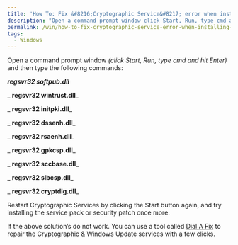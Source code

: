 ```yaml
---
title: 'How To: Fix &#8216;Cryptographic Service&#8217; error when installing Windows XP Updates'
description: "Open a command prompt window click Start, Run, type cmd and hit Enter and then type the following commands:"
permalink: /win/how-to-fix-cryptographic-service-error-when-installing-windows-xp-updates/
tags:
  - Windows
---
```

Open a command prompt window _(click Start, Run, type cmd and hit Enter)_ and then type the following commands:

_**regsvr32 softpub.dll**_
  
_ **regsvr32 wintrust.dll**_
  
_ **regsvr32 initpki.dll**_
  
_ **regsvr32 dssenh.dll**_
  
_ **regsvr32 rsaenh.dll**_
  
_ **regsvr32 gpkcsp.dll**_
  
_ **regsvr32 sccbase.dll**_
  
_ **regsvr32 slbcsp.dll**_
  
_ **regsvr32 cryptdlg.dll**_

Restart Cryptographic Services by clicking the Start button again, and try installing the service pack or security patch once more.

If the above solution&#8217;s do not work. You can use a tool called [Dial A Fix](http://wiki.lunarsoft.net/wiki/Dial-a-fix) to repair the Cryptographic & Windows Update services with a few clicks.
